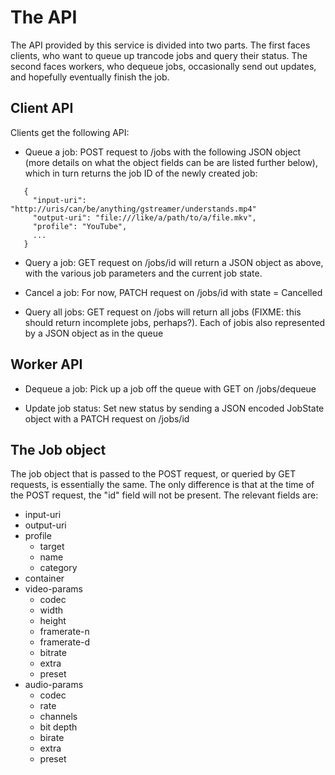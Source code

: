 # The API

The API provided by this service is divided into two parts. The first faces
clients, who want to queue up trancode jobs and query their status. The second
faces workers, who dequeue jobs, occasionally send out updates, and hopefully
eventually finish the job.

## Client API

Clients get the following API:

 * Queue a job: POST request to /jobs with the following JSON object (more
   details on what the object fields can be are listed further below), which in
   turn returns the job ID of the newly created job:
```
   {
     "input-uri": "http://uris/can/be/anything/gstreamer/understands.mp4"
     "output-uri": "file:///like/a/path/to/a/file.mkv",
     "profile": "YouTube",
     ...
   }
```

 * Query a job: GET request on /jobs/id will return a JSON object as above,
   with the various job parameters and the current job state.

 * Cancel a job: For now, PATCH request on /jobs/id with state = Cancelled

 * Query all jobs: GET request on /jobs will return all jobs (FIXME: this
   should return incomplete jobs, perhaps?). Each of jobis also represented by
   a JSON object as in the queue 

## Worker API

 * Dequeue a job: Pick up a job off the queue with GET on /jobs/dequeue

 * Update job status: Set new status by sending a JSON encoded JobState object
   with a PATCH request on /jobs/id

## The Job object

The job object that is passed to the POST request, or queried by GET requests,
is essentially the same. The only difference is that at the time of the POST
request, the "id" field will not be present. The relevant fields are:

 * input-uri
 * output-uri
 * profile
   * target
   * name
   * category
 * container
 * video-params
   * codec
   * width
   * height
   * framerate-n
   * framerate-d
   * bitrate
   * extra
   * preset
 * audio-params
   * codec
   * rate
   * channels
   * bit depth
   * birate
   * extra
   * preset
